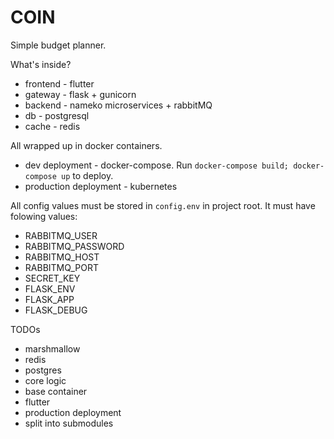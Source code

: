 # COIN
Simple budget planner.

What's inside?
* frontend - flutter
* gateway - flask + gunicorn
* backend - nameko microservices + rabbitMQ
* db - postgresql
* cache - redis

All wrapped up in docker containers.

* dev deployment - docker-compose. Run `docker-compose build; docker-compose up` to deploy.
* production deployment - kubernetes

All config values must be stored in `config.env` in project root. It must have folowing values:
* RABBITMQ_USER
* RABBITMQ_PASSWORD
* RABBITMQ_HOST
* RABBITMQ_PORT
* SECRET_KEY
* FLASK_ENV
* FLASK_APP
* FLASK_DEBUG

TODOs
* marshmallow
* redis
* postgres
* core logic
* base container
* flutter
* production deployment
* split into submodules
